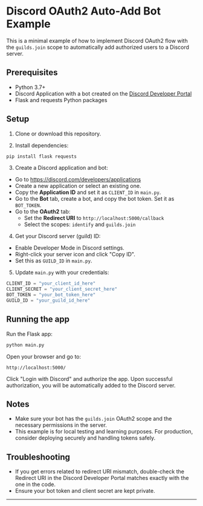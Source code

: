 # Discord OAuth2 Auto-Add Bot Example

This is a minimal example of how to implement Discord OAuth2 flow with the `guilds.join` scope to automatically add authorized users to a Discord server.

## Prerequisites

- Python 3.7+
- Discord Application with a bot created on the [Discord Developer Portal](https://discord.com/developers/applications)
- Flask and requests Python packages

## Setup

1. Clone or download this repository.

2. Install dependencies:

```bash
pip install flask requests
```

3. Create a Discord application and bot:

- Go to https://discord.com/developers/applications
- Create a new application or select an existing one.
- Copy the **Application ID** and set it as `CLIENT_ID` in `main.py`.
- Go to the **Bot** tab, create a bot, and copy the bot token. Set it as `BOT_TOKEN`.
- Go to the **OAuth2** tab:
  - Set the **Redirect URI** to `http://localhost:5000/callback`
  - Select the scopes: `identify` and `guilds.join`

4. Get your Discord server (guild) ID:

- Enable Developer Mode in Discord settings.
- Right-click your server icon and click "Copy ID".
- Set this as `GUILD_ID` in `main.py`.

5. Update `main.py` with your credentials:

```python
CLIENT_ID = "your_client_id_here"
CLIENT_SECRET = "your_client_secret_here"
BOT_TOKEN = "your_bot_token_here"
GUILD_ID = "your_guild_id_here"
```

## Running the app

Run the Flask app:

```bash
python main.py
```

Open your browser and go to:

```
http://localhost:5000/
```

Click "Login with Discord" and authorize the app. Upon successful authorization, you will be automatically added to the Discord server.

## Notes

- Make sure your bot has the `guilds.join` OAuth2 scope and the necessary permissions in the server.
- This example is for local testing and learning purposes. For production, consider deploying securely and handling tokens safely.

## Troubleshooting

- If you get errors related to redirect URI mismatch, double-check the Redirect URI in the Discord Developer Portal matches exactly with the one in the code.
- Ensure your bot token and client secret are kept private.

---
